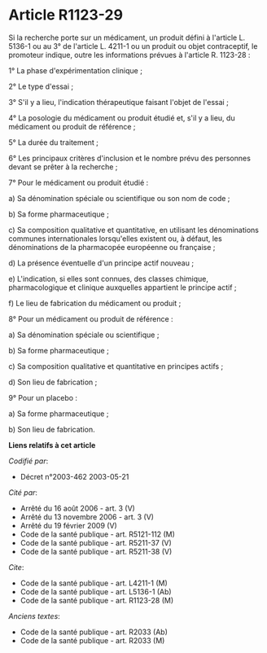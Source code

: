 # Article R1123-29

Si la recherche porte sur un médicament, un produit défini à l'article L. 5136-1 ou au 3° de l'article L. 4211-1 ou un
produit ou objet contraceptif, le promoteur indique, outre les informations prévues à l'article R. 1123-28 :

1° La phase d'expérimentation clinique ;

2° Le type d'essai ;

3° S'il y a lieu, l'indication thérapeutique faisant l'objet de l'essai ;

4° La posologie du médicament ou produit étudié et, s'il y a lieu, du médicament ou produit de référence ;

5° La durée du traitement ;

6° Les principaux critères d'inclusion et le nombre prévu des personnes devant se prêter à la recherche ;

7° Pour le médicament ou produit étudié :

a) Sa dénomination spéciale ou scientifique ou son nom de code ;

b) Sa forme pharmaceutique ;

c) Sa composition qualitative et quantitative, en utilisant les dénominations communes internationales lorsqu'elles existent
ou, à défaut, les dénominations de la pharmacopée européenne ou française ;

d) La présence éventuelle d'un principe actif nouveau ;

e) L'indication, si elles sont connues, des classes chimique, pharmacologique et clinique auxquelles appartient le principe
actif ;

f) Le lieu de fabrication du médicament ou produit ;

8° Pour un médicament ou produit de référence :

a) Sa dénomination spéciale ou scientifique ;

b) Sa forme pharmaceutique ;

c) Sa composition qualitative et quantitative en principes actifs ;

d) Son lieu de fabrication ;

9° Pour un placebo :

a) Sa forme pharmaceutique ;

b) Son lieu de fabrication.

**Liens relatifs à cet article**

_Codifié par_:

  - Décret n°2003-462 2003-05-21

_Cité par_:

  - Arrêté du 16 août 2006 - art. 3 (V)
  - Arrêté du 13 novembre 2006 - art. 3 (V)
  - Arrêté du 19 février 2009 (V)
  - Code de la santé publique - art. R5121-112 (M)
  - Code de la santé publique - art. R5211-37 (V)
  - Code de la santé publique - art. R5211-38 (V)

_Cite_:

  - Code de la santé publique - art. L4211-1 (M)
  - Code de la santé publique - art. L5136-1 (Ab)
  - Code de la santé publique - art. R1123-28 (M)

_Anciens textes_:

  - Code de la santé publique - art. R2033 (Ab)
  - Code de la santé publique - art. R2033 (M)
